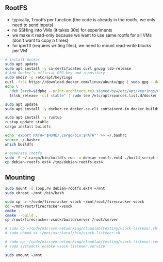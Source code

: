 ## RootFS
- typically, 1 rootfs per function (the code is already in the rootfs, we only need to send inputs)
- no SSHing into VMs (it takes 30s) for experiments
- we make it read-only because we want to use same rootfs for all VMs (don't want to copy n times)
- for iperf3 (requires writing files), we need to mount read-write blocks per VM
```bash
# install docker
sudo apt update
sudo apt install -y ca-certificates curl gnupg lsb-release
# Add Docker’s official GPG key and repository
sudo mkdir -p /etc/apt/keyrings
curl -fsSL https://download.docker.com/linux/ubuntu/gpg | sudo gpg --dearmor -o /etc/apt/keyrings/docker.gpg
echo \
  "deb [arch=$(dpkg --print-architecture) signed-by=/etc/apt/keyrings/docker.gpg] https://download.docker.com/linux/ubuntu \
  $(lsb_release -cs) stable" | sudo tee /etc/apt/sources.list.d/docker.list > /dev/null

sudo apt update
sudo apt install -y docker-ce docker-ce-cli containerd.io docker-buildx-plugin docker-compose-plugin
```
```bash
sudo apt install -y rustup
rustup update stable
cargo install buildfs

echo 'export PATH="$HOME/.cargo/bin:$PATH"' >> ~/.bashrc
source ~/.bashrc
which buildfs

# generate rootfs
sudo -E ~/.cargo/bin/buildfs run -o debian-rootfs.ext4 ./build_script.toml
cp debian-rootfs.ext4 /tmp/debian-rootfs.ext4
```

## Mounting
```bash
sudo mount -o loop,rw debian-rootfs.ext4 ~/mnt
sudo chroot ~/mnt /bin/bash

sudo cp -r ~/code/firecracker-vsock ~/mnt/root/firecracker-vsock
cd ~/mnt/root/firecracker-vsock
cmake .
cmake --build .
cp /root/firecracker-vsock/build/server /root/server

# sudo cp ~/code/microvm-networking/cloudlab/testing/vsock-listener.sh ~/mnt/usr/local/bin/vsock-listener.sh
# sudo chmod +x ~/mnt/usr/local/bin/vsock-listener.sh

# sudo cp ~/code/microvm-networking/cloudlab/testing/vsock-listener.service ~/mnt/etc/systemd/system/vsock-listener.service
# sudo systemctl enable vsock-listener.service

sudo umount ~/mnt
```